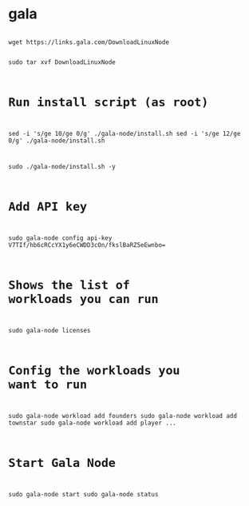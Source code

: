 # gala

<code>
wget https://links.gala.com/DownloadLinuxNode

sudo tar xvf DownloadLinuxNode 
# Run install script (as root)

sed -i 's/ge 10/ge 0/g' ./gala-node/install.sh
sed -i 's/ge 12/ge 0/g' ./gala-node/install.sh

sudo ./gala-node/install.sh -y

# Add API key
sudo gala-node config api-key V7TIf/hb6cRCcYX1y6eCWDD3cOn/fkslBaRZ5eEwnbo=

# Shows the list of workloads you can run
sudo  gala-node licenses

# Config the workloads you want to run
sudo  gala-node workload add founders
sudo gala-node workload add townstar
sudo gala-node workload add player
...

# Start Gala Node
sudo  gala-node start
sudo  gala-node status

</code>
